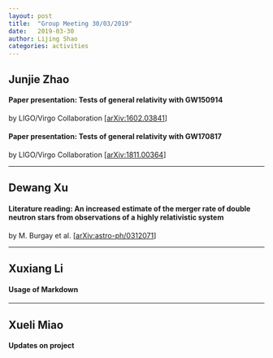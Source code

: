 ```yaml
---
layout: post
title:  "Group Meeting 30/03/2019"
date:   2019-03-30
author: Lijing Shao
categories: activities
---
```




## Junjie Zhao

#### Paper presentation: Tests of general relativity with GW150914

by LIGO/Virgo Collaboration [[arXiv:1602.03841](https://arxiv.org/abs/1602.03841)]

#### Paper presentation: Tests of general relativity with GW170817

by LIGO/Virgo Collaboration [[arXiv:1811.00364](https://arxiv.org/abs/1811.00364)]

---

## Dewang Xu

#### Literature reading: An increased estimate of the merger rate of double neutron stars from observations of a highly relativistic system

by M. Burgay et al. [[arXiv:astro-ph/0312071](https://arxiv.org/abs/astro-ph/0312071)]

---

## Xuxiang Li

#### Usage of Markdown

---

## Xueli Miao

#### Updates on project
